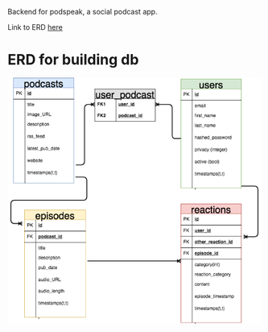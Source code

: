 Backend for podspeak, a social podcast app.

Link to ERD [here](https://www.draw.io/?lightbox=1&highlight=0000ff&edit=_blank&layers=1&nav=1#G1WwU7z9RM3wvw6ZaOqx2Lf8la19fsTFiJ)

# ERD for building db
![ERD](podspeak_ERD.png)



